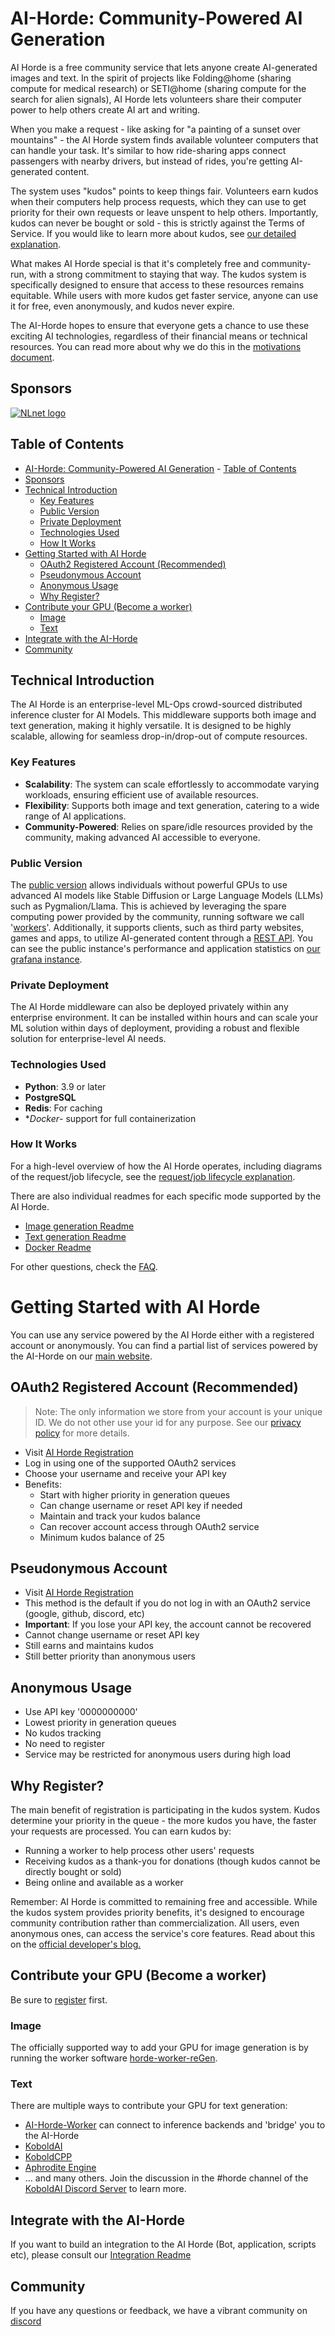 <!--
SPDX-FileCopyrightText: 2022 Konstantinos Thoukydidis <mail@dbzer0.com>
SPDX-FileCopyrightText: 2024 Tazlin <tazlin.on.github@gmail.com>

SPDX-License-Identifier: AGPL-3.0-or-later
-->

# AI-Horde: Community-Powered AI Generation

AI Horde is a free community service that lets anyone create AI-generated images and text. In the spirit of projects like Folding@home (sharing compute for medical research) or SETI@home (sharing compute for the search for alien signals), AI Horde lets volunteers share their computer power to help others create AI art and writing.

When you make a request - like asking for "a painting of a sunset over mountains" - the AI Horde system finds available volunteer computers that can handle your task. It's similar to how ride-sharing apps connect passengers with nearby drivers, but instead of rides, you're getting AI-generated content.

The system uses "kudos" points to keep things fair. Volunteers earn kudos when their computers help process requests, which they can use to get priority for their own requests or leave unspent to help others. Importantly, kudos can never be bought or sold - this is strictly against the Terms of Service. If you would like to learn more about kudos, see [our detailed explanation](https://github.com/Haidra-Org/haidra-assets/blob/main/docs/kudos.md).

What makes AI Horde special is that it's completely free and community-run, with a strong commitment to staying that way. The kudos system is specifically designed to ensure that access to these resources remains equitable. While users with more kudos get faster service, anyone can use it for free, even anonymously, and kudos never expire.

The AI-Horde hopes to ensure that everyone gets a chance to use these exciting AI technologies, regardless of their financial means or technical resources. You can read more about why we do this in the [motivations document](https://github.com/Haidra-Org/haidra-assets/blob/main/docs/why.md).

## Sponsors

[![NLnet logo](assets/logo_nlnet.svg)](https://nlnet.nl/project/AI-Horde/)

## Table of Contents

- [AI-Horde: Community-Powered AI Generation](#ai-horde-community-powered-ai-generation)
      - [Table of Contents](#table-of-contents)
- [Sponsors](#sponsors)
- [Technical Introduction](#technical-introduction)
  - [Key Features](#key-features)
  - [Public Version](#public-version)
  - [Private Deployment](#private-deployment)
  - [Technologies Used](#technologies-used)
  - [How It Works](#how-it-works)
- [Getting Started with AI Horde](#getting-started-with-ai-horde)
  - [OAuth2 Registered Account (Recommended)](#oauth2-registered-account-recommended)
  - [Pseudonymous Account](#pseudonymous-account)
  - [Anonymous Usage](#anonymous-usage)
  - [Why Register?](#why-register)
- [Contribute your GPU (Become a worker)](#contribute-your-gpu-become-a-worker)
  - [Image](#image)
  - [Text](#text)
- [Integrate with the AI-Horde](#integrate-with-the-ai-horde)
- [Community](#community)

## Technical Introduction

The AI Horde is an enterprise-level ML-Ops crowd-sourced distributed inference cluster for AI Models. This middleware supports both image and text generation, making it highly versatile. It is designed to be highly scalable, allowing for seamless drop-in/drop-out of compute resources.

### Key Features

- **Scalability**: The system can scale effortlessly to accommodate varying workloads, ensuring efficient use of available resources.
- **Flexibility**: Supports both image and text generation, catering to a wide range of AI applications.
- **Community-Powered**: Relies on spare/idle resources provided by the community, making advanced AI accessible to everyone.

### Public Version

The [public version](https://aihorde.net) allows individuals without powerful GPUs to use advanced AI models like Stable Diffusion or Large Language Models (LLMs) such as Pygmalion/Llama. This is achieved by leveraging the spare computing power provided by the community, running software we call '[workers](https://github.com/Haidra-Org/haidra-assets/blob/main/docs/definitions.md#worker)'. Additionally, it supports clients, such as third party websites, games and apps, to utilize AI-generated content through a [REST API](https://aihorde.net/api/). You can see the public instance's performance and application statistics on [our grafana instance](https://grafana.aihorde.net/d/jSb16YLVk/performance?orgId=1).

### Private Deployment

The AI Horde middleware can also be deployed privately within any enterprise environment. It can be installed within hours and can scale your ML solution within days of deployment, providing a robust and flexible solution for enterprise-level AI needs.

### Technologies Used

- **Python**: 3.9 or later
- **PostgreSQL**
- **Redis**: For caching
- **Docker*- support for full containerization

### How It Works

For a high-level overview of how the AI Horde operates, including diagrams of the request/job lifecycle, see the [request/job lifecycle explanation](https://github.com/Haidra-Org/haidra-assets/blob/main/docs/workers.md).

There are also individual readmes for each specific mode supported by the AI Horde.

- [Image generation Readme](README_StableHorde.md)
- [Text generation Readme](README_KoboldAIHorde.md)
- [Docker Readme](README_docker.md)

For other questions, check the [FAQ](FAQ.md).

# Getting Started with AI Horde

You can use any service powered by the AI Horde either with a registered account or anonymously. You can find a partial list of services powered by the AI-Horde on our [main website](https://aihorde.net/).

## OAuth2 Registered Account (Recommended)

> Note: The only information we store from your account is your unique ID. We do not other use your id for any purpose. See our [privacy policy](https://aihorde.net/privacy) for more details.

- Visit [AI Horde Registration](https://aihorde.net/register)
- Log in using one of the supported OAuth2 services
- Choose your username and receive your API key
- Benefits:
  - Start with higher priority in generation queues
  - Can change username or reset API key if needed
  - Maintain and track your kudos balance
  - Can recover account access through OAuth2 service
  - Minimum kudos balance of 25

## Pseudonymous Account

- Visit [AI Horde Registration](https://aihorde.net/register)
- This method is the default if you do not log in with an OAuth2 service (google, github, discord, etc)
- **Important**: If you lose your API key, the account cannot be recovered
- Cannot change username or reset API key
- Still earns and maintains kudos
- Still better priority than anonymous users

## Anonymous Usage

- Use API key '0000000000'
- Lowest priority in generation queues
- No kudos tracking
- No need to register
- Service may be restricted for anonymous users during high load

## Why Register?

The main benefit of registration is participating in the kudos system. Kudos determine your priority in the queue - the more kudos you have, the faster your requests are processed. You can earn kudos by:

- Running a worker to help process other users' requests
- Receiving kudos as a thank-you for donations (though kudos cannot be directly bought or sold)
- Being online and available as a worker

Remember: AI Horde is committed to remaining free and accessible. While the kudos system provides priority benefits, it's designed to encourage community contribution rather than commercialization. All users, even anonymous ones, can access the service's core features. Read about this on the [official developer's blog.](https://dbzer0.com/blog/the-kudos-based-economy-for-the-koboldai-horde/)

## Contribute your GPU (Become a worker)

Be sure to [register](#getting-started-with-ai-horde) first.

### Image

The officially supported way to add your GPU for image generation is by running the worker software [horde-worker-reGen](https://github.com/Haidra-Org/horde-worker-reGen).

### Text

There are multiple ways to contribute your GPU for text generation:

- [AI-Horde-Worker](https://github.com/Haidra-Org/AI-Horde-Worker) can connect to inference backends and 'bridge' you to the AI-Horde
- [KoboldAI](https://github.com/henk717/KoboldAI)
- [KoboldCPP](https://github.com/lostruins/koboldcpp)
- [Aphrodite Engine](https://github.com/PygmalionAI/aphrodite-engine)
- ... and many others. Join the discussion in the #horde channel of the [KoboldAI Discord Server](https://discord.gg/XuQWadgU9k) to learn more.

## Integrate with the AI-Horde

If you want to build an integration to the AI Horde (Bot, application, scripts etc), please consult our [Integration Readme](README_integration.md)

## Community

If you have any questions or feedback, we have a vibrant community on [discord](https://discord.gg/3DxrhksKzn)
